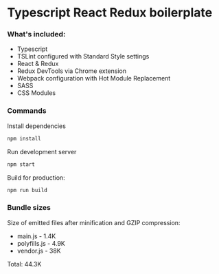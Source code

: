 # Typescript React Redux boilerplate

### What's included:
- Typescript
- TSLint configured with Standard Style settings
- React & Redux
- Redux DevTools via Chrome extension
- Webpack configuration with Hot Module Replacement
- SASS
- CSS Modules

### Commands

Install dependencies
```bash
npm install
```

Run development server
```bash
npm start
```

Build for production:
```bash
npm run build
```

### Bundle sizes
Size of emitted files after minification and GZIP compression:
 - main.js - 1.4K
 - polyfills.js - 4.9K
 - vendor.js - 38K

Total: 44.3K